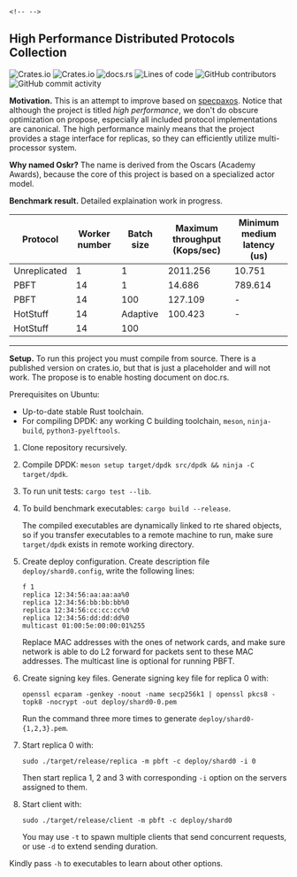     <!-- -->
## High Performance Distributed Protocols Collection
![Crates.io](https://img.shields.io/crates/v/oskr)
![Crates.io](https://img.shields.io/crates/l/oskr)
![docs.rs](https://img.shields.io/docsrs/oskr)
![Lines of code](https://img.shields.io/tokei/lines/github/sgdxbc/oskr)
![GitHub contributors](https://img.shields.io/github/contributors/sgdxbc/oskr)
![GitHub commit activity](https://img.shields.io/github/commit-activity/m/sgdxbc/oskr)

**Motivation.** This is an attempt to improve based on [specpaxos]. Notice that
although the project is titled *high performance*, we don't do obscure 
optimization on propose, especially all included protocol implementations are 
canonical. The high performance mainly means that the project provides a stage 
interface for replicas, so they can efficiently utilize multi-processor system.

**Why named Oskr?** The name is derived from the Oscars (Academy Awards), 
because the core of this project is based on a specialized actor model.

[specpaxos]: https://github.com/UWSysLab/specpaxos

**Benchmark result.** Detailed explaination work in progress.

|Protocol|Worker number|Batch size|Maximum throughput (Kops/sec)|Minimum medium latency (us)|
|---------------|---|-----------|-----------|-----------|
|Unreplicated   |1  |1          |2011.256   |10.751     |
|PBFT           |14 |1          |14.686     |789.614    |
|PBFT           |14 |100        |127.109    |-          |
|HotStuff       |14 |Adaptive   |100.423    |-          |
|HotStuff       |14 |100        |

----

**Setup.** To run this project you must compile from source. There is a 
published version on crates.io, but that is just a placeholder and will not 
work. The propose is to enable hosting document on doc.rs.

Prerequisites on Ubuntu:
* Up-to-date stable Rust toolchain.
* For compiling DPDK: any working C building toolchain, `meson`, `ninja-build`,
`python3-pyelftools`.


1. Clone repository recursively.
2. Compile DPDK: `meson setup target/dpdk src/dpdk && ninja -C target/dpdk`.
3. To run unit tests: `cargo test --lib`.
4. To build benchmark executables: `cargo build --release`.

   The compiled executables are dynamically linked to rte shared objects, so if 
   you transfer executables to a remote machine to run, make sure `target/dpdk` 
   exists in remote working directory.
5. Create deploy configuration. Create description file `deploy/shard0.config`,
   write the following lines:
    ```
    f 1
    replica 12:34:56:aa:aa:aa%0
    replica 12:34:56:bb:bb:bb%0
    replica 12:34:56:cc:cc:cc%0
    replica 12:34:56:dd:dd:dd%0
    multicast 01:00:5e:00:00:01%255
    ```
   Replace MAC addresses with the ones of network cards, and make sure network
   is able to do L2 forward for packets sent to these MAC addresses. The 
   multicast line is optional for running PBFT.
6. Create signing key files. Generate signing key file for replica 0 with:
    ```
    openssl ecparam -genkey -noout -name secp256k1 | openssl pkcs8 -topk8 -nocrypt -out deploy/shard0-0.pem
    ```
   Run the command three more times to generate `deploy/shard0-{1,2,3}.pem`.
7. Start replica 0 with:
    ```
    sudo ./target/release/replica -m pbft -c deploy/shard0 -i 0
    ```
   Then start replica 1, 2 and 3 with corresponding `-i` option on the servers
   assigned to them.
8. Start client with:
    ```
    sudo ./target/release/client -m pbft -c deploy/shard0
    ```
   You may use `-t` to spawn multiple clients that send concurrent requests, or
   use `-d` to extend sending duration.

Kindly pass `-h` to executables to learn about other options.
